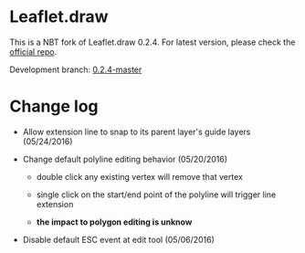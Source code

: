 # Leaflet.draw

This is a NBT fork of Leaflet.draw 0.2.4. For latest version, please check the [official repo](https://github.com/Leaflet/Leaflet.draw).

Development branch: [0.2.4-master](https://github.com/NBTSolutions/Leaflet.draw/tree/0.2.4-master)

# Change log

* Allow extension line to snap to its parent layer's guide layers (05/24/2016)

* Change default polyline editing behavior (05/20/2016)

  * double click any existing vertex will remove that vertex

  * single click on the start/end point of the polyline will trigger line extension

  * **the impact to polygon editing is unknow**

* Disable default ESC event at edit tool (05/06/2016)
